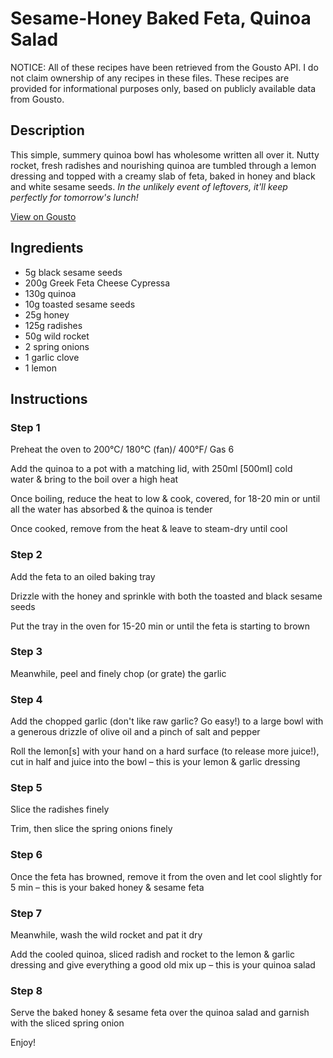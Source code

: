 # Sesame-Honey Baked Feta, Quinoa Salad 

NOTICE: All of these recipes have been retrieved from the Gousto API. I do not claim ownership of any recipes in these files. These recipes are provided for informational purposes only, based on publicly available data from Gousto.

## Description

This simple, summery quinoa bowl has wholesome written all over it. Nutty rocket, fresh radishes and nourishing quinoa are tumbled through a lemon dressing and topped with a creamy slab of feta, baked in honey and black and white sesame seeds. *In the unlikely event of leftovers, it'll keep perfectly for tomorrow's lunch!*


[View on Gousto](https://www.gousto.co.uk/recipes/cookbook/sesame-honey-baked-feta-quinoa-salad)

## Ingredients

- 5g black sesame seeds
- 200g Greek Feta Cheese Cypressa
- 130g quinoa
- 10g toasted sesame seeds
- 25g honey
- 125g radishes
- 50g wild rocket
- 2 spring onions
- 1 garlic clove
- 1 lemon

## Instructions


### Step 1

Preheat the oven to 200&deg;C/ 180&deg;C (fan)/ 400&deg;F/ Gas 6


Add the quinoa to a pot with a matching lid, with 250ml <span class="text-danger">[500ml]</span> cold water&nbsp;<span class="text-highlight">&amp;</span> bring to the boil over a high heat


Once boiling, reduce the heat to low <span class="text-highlight">&amp;</span> cook, covered, for <span class="text-highlight">18-20 min</span> or until all the water has absorbed <span class="text-highlight">&amp;</span> the quinoa is tender


Once cooked, remove from the heat <span class="text-highlight">&amp;</span> leave to steam-dry <span class="text-highlight">until cool</span>


### Step 2

Add the feta to an oiled baking tray


Drizzle with the honey and sprinkle with both the toasted and black sesame seeds&nbsp;


Put the tray in the oven for 15-20 min or until the feta is starting to brown


### Step 3

Meanwhile, peel and finely chop (or grate) the garlic&nbsp;


### Step 4

Add the chopped&nbsp;garlic (don't like raw garlic? Go easy!)&nbsp;to a large bowl with a generous drizzle of olive oil and a pinch of salt and pepper&nbsp;


Roll the lemon<span class="text-danger">[s]</span> with your hand on a hard surface (to release more juice!), cut in half and juice into the bowl &ndash; this is your lemon &amp; garlic dressing&nbsp;


### Step 5

Slice the&nbsp;radishes finely


Trim, then slice the spring onions&nbsp;finely


### Step 6

Once the feta&nbsp;has browned, remove it from the oven and let cool slightly for 5 min &ndash; this is your baked honey &amp; sesame feta&nbsp;


### Step 7

Meanwhile, wash the wild rocket and pat it dry


Add the cooled quinoa, sliced radish and rocket&nbsp;to the&nbsp;lemon &amp; garlic dressing and give everything a good old mix up &ndash; this is your&nbsp;quinoa salad

### Step 8

Serve the baked honey &amp; sesame feta over the quinoa salad and garnish with the sliced spring onion


Enjoy!

